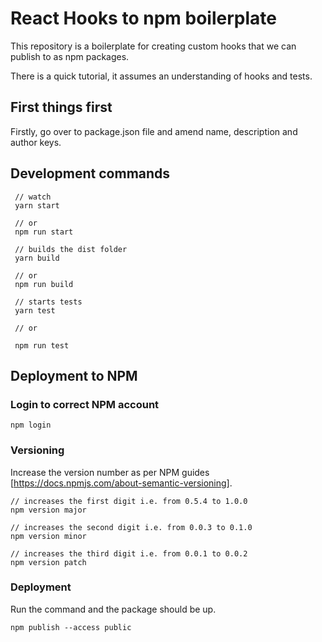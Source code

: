# React Hooks to npm boilerplate

This repository is a boilerplate for creating custom hooks that we can publish to as npm packages. 

There is a quick tutorial, it assumes an understanding of hooks and tests. 

## First things first

Firstly, go over to package.json file and amend name, description and author keys.

## Development commands

```
 // watch
 yarn start  

 // or
 npm run start
```

```
 // builds the dist folder
 yarn build  

 // or
 npm run build
```

```
 // starts tests
 yarn test

 // or

 npm run test
```

## Deployment to NPM

### Login to correct NPM account

```
npm login
```

### Versioning

Increase the version number as per NPM guides [https://docs.npmjs.com/about-semantic-versioning].

```
// increases the first digit i.e. from 0.5.4 to 1.0.0
npm version major 

// increases the second digit i.e. from 0.0.3 to 0.1.0
npm version minor 

// increases the third digit i.e. from 0.0.1 to 0.0.2
npm version patch  
```

### Deployment

Run the command and the package should be up.

```
npm publish --access public
```


